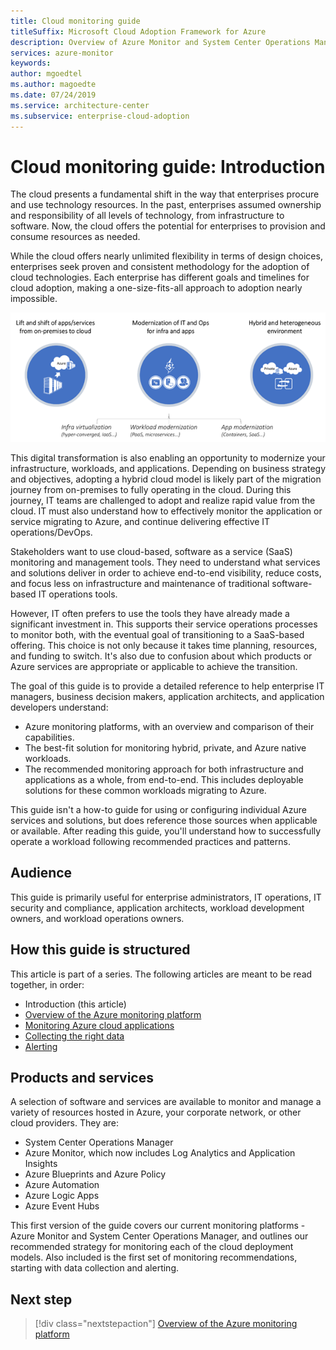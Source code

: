 ```yaml
---
title: Cloud monitoring guide
titleSuffix: Microsoft Cloud Adoption Framework for Azure
description: Overview of Azure Monitor and System Center Operations Manager
services: azure-monitor
keywords: 
author: mgoedtel
ms.author: magoedte
ms.date: 07/24/2019
ms.service: architecture-center
ms.subservice: enterprise-cloud-adoption
---
```


# Cloud monitoring guide: Introduction

The cloud presents a fundamental shift in the way that enterprises procure and use technology resources. In the past, enterprises assumed ownership and responsibility of all levels of technology, from infrastructure to software. Now, the cloud offers the potential for enterprises to provision and consume resources as needed.

While the cloud offers nearly unlimited flexibility in terms of design choices, enterprises seek proven and consistent methodology for the adoption of cloud technologies.  Each enterprise has different goals and timelines for cloud adoption, making a one-size-fits-all approach to adoption nearly impossible.

![Diagram of cloud adoption strategies](./media/monitoring-management-guidance-cloud-and-on-premises/introduction-cloud-adoption.png)

This digital transformation is also enabling an opportunity to modernize your infrastructure, workloads, and applications. Depending on business strategy and objectives, adopting a hybrid cloud model is likely part of the migration journey from on-premises to fully operating in the cloud. During this journey, IT teams are challenged to adopt and realize rapid value from the cloud. IT must also understand how to effectively monitor the application or service migrating to Azure, and continue delivering effective IT operations/DevOps.  

Stakeholders want to use cloud-based, software as a service (SaaS) monitoring and management tools. They need to understand what services and solutions deliver in order to achieve end-to-end visibility, reduce costs, and focus less on infrastructure and maintenance of traditional software-based IT operations tools.  

However, IT often prefers to use the tools they have already made a significant investment in. This supports their service operations processes to monitor both, with the eventual goal of transitioning to a SaaS-based offering. This choice is not only because it takes time planning, resources, and funding to switch. It's also due to confusion about which products or Azure services are appropriate or applicable to achieve the transition.  

The goal of this guide is to provide a detailed reference to help enterprise IT managers, business decision makers, application architects, and application developers understand:

* Azure monitoring platforms, with an overview and comparison of their capabilities.
* The best-fit solution for monitoring hybrid, private, and Azure native workloads.
* The recommended monitoring approach for both infrastructure and applications as a whole, from end-to-end. This includes deployable solutions for these common workloads migrating to Azure.

This guide isn't a how-to guide for using or configuring individual Azure services and solutions, but does reference those sources when applicable or available. After reading this guide, you'll understand how to successfully operate a workload following recommended practices and patterns.  

## Audience

This guide is primarily useful for enterprise administrators, IT operations, IT security and compliance, application architects, workload development owners, and workload operations owners.

## How this guide is structured

This article is part of a series. The following articles are meant to be read together, in order:

* Introduction (this article)
* [Overview of the Azure monitoring platform](./platform-overview.md)
* [Monitoring Azure cloud applications](./cloud-app-howto.md)
* [Collecting the right data](./data-collection.md)
* [Alerting](./alert.md)

## Products and services

A selection of software and services are available to monitor and manage a variety of resources hosted in Azure, your corporate network, or other cloud providers. They are:

* System Center Operations Manager
* Azure Monitor, which now includes Log Analytics and Application Insights
* Azure Blueprints and Azure Policy
* Azure Automation
* Azure Logic Apps
* Azure Event Hubs

This first version of the guide covers our current monitoring platforms - Azure Monitor and System Center Operations Manager, and outlines our recommended strategy for monitoring each of the cloud deployment models. Also included is the first set of monitoring recommendations, starting with data collection and alerting.

## Next step

> [!div class="nextstepaction"]
> [Overview of the Azure monitoring platform](./platform-overview.md)
